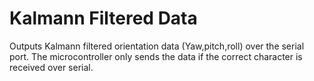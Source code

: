 Kalmann Filtered Data
========================

Outputs Kalmann filtered orientation data (Yaw,pitch,roll)
over the serial port. The microcontroller only sends the data
if the correct character is received over serial.